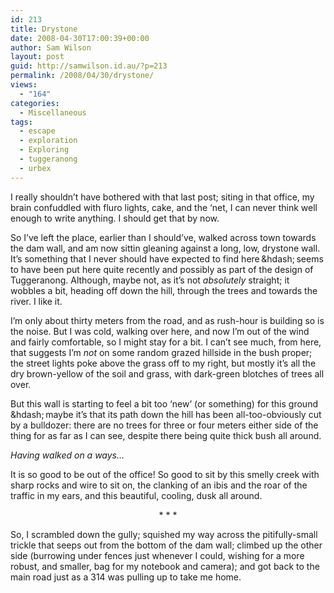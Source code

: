 ```yaml
---
id: 213
title: Drystone
date: 2008-04-30T17:00:39+00:00
author: Sam Wilson
layout: post
guid: http://samwilson.id.au/?p=213
permalink: /2008/04/30/drystone/
views:
  - "164"
categories:
  - Miscellaneous
tags:
  - escape
  - exploration
  - Exploring
  - tuggeranong
  - urbex
---
```

I really shouldn&#8217;t have bothered with that last post; siting in that office, my brain confuddled with fluro lights, cake, and the &#8216;net, I can never think well enough to write anything. I should get that by now.

So I&#8217;ve left the place, earlier than I should&#8217;ve, walked across town towards the dam wall, and am now sittin gleaning against a long, low, drystone wall. It&#8217;s something that I never should have expected to find here&thinsp;&hdash;&thinsp;seems to have been put here quite recently and possibly as part of the design of Tuggeranong. Although, maybe not, as it&#8217;s not _absolutely_ straight; it wobbles a bit, heading off down the hill, through the trees and towards the river. I like it.

I&#8217;m only about thirty meters from the road, and as rush-hour is building so is the noise. But I was cold, walking over here, and now I&#8217;m out of the wind and fairly comfortable, so I might stay for a bit. I can&#8217;t see much, from here, that suggests I&#8217;m _not_ on some random grazed hillside in the bush proper; the street lights poke above the grass off to my right, but mostly it&#8217;s all the dry brown-yellow of the soil and grass, with dark-green blotches of trees all over.

But this wall is starting to feel a bit too &#8216;new&#8217; (or something) for this ground&thinsp;&hdash;&thinsp;maybe it&#8217;s that its path down the hill has been all-too-obviously cut by a bulldozer: there are no trees for three or four meters either side of the thing for as far as I can see, despite there being quite thick bush all around.

_Having walked on a ways&hellip;_

It is so good to be out of the office! So good to sit by this smelly creek with sharp rocks and wire to sit on, the clanking of an ibis and the roar of the traffic in my ears, and this beautiful, cooling, dusk all around.

<p style="text-align:center">
  * * *
</p>

So, I scrambled down the gully; squished my way across the pitifully-small trickle that seeps out from the bottom of the dam wall; climbed up the other side (burrowing under fences just whenever I could, wishing for a more robust, and smaller, bag for my notebook and camera); and got back to the main road just as a 314 was pulling up to take me home.